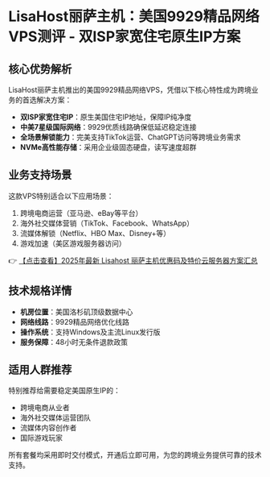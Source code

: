# LisaHost丽萨主机：美国9929精品网络VPS测评 - 双ISP家宽住宅原生IP方案

## 核心优势解析

LisaHost丽萨主机推出的美国9929精品网络VPS，凭借以下核心特性成为跨境业务的首选解决方案：

- **双ISP家宽住宅IP**：原生美国住宅IP地址，保障IP纯净度
- **中美7星级国际网络**：9929优质线路确保低延迟稳定连接
- **全场景解锁能力**：完美支持TikTok运营、ChatGPT访问等跨境业务需求
- **NVMe高性能存储**：采用企业级固态硬盘，读写速度超群

## 业务支持场景

这款VPS特别适合以下应用场景：
1. 跨境电商运营（亚马逊、eBay等平台）
2. 海外社交媒体营销（TikTok、Facebook、WhatsApp）
3. 流媒体解锁（Netflix、HBO Max、Disney+等）
4. 游戏加速（美区游戏服务器访问）

👉 [【点击查看】2025年最新 Lisahost 丽萨主机优惠码及特价云服务器方案汇总](https://bit.ly/lisazhuji)

## 技术规格详情

- **机房位置**：美国洛杉矶顶级数据中心
- **网络线路**：9929精品网络优化线路
- **操作系统**：支持Windows及主流Linux发行版
- **服务保障**：48小时无条件退款政策

## 适用人群推荐

特别推荐给需要稳定美国原生IP的：
- 跨境电商从业者
- 海外社交媒体运营团队
- 流媒体内容创作者
- 国际游戏玩家

所有套餐均采用即时交付模式，开通后立即可用，为您的跨境业务提供可靠的技术支持。